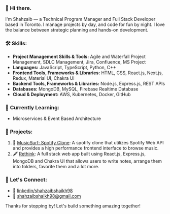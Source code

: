 ### 👋 Hi there.
I'm Shahzaib — a Technical Program Manager and Full Stack Developer based in Toronto.
I manage projects by day, and code for fun by night. I love the balance between strategic planning and hands-on development.

### 🛠️ **Skills:**
- **Project Management Skills & Tools:** Agile and Waterfall Project Management, SDLC Management, Jira, Confluence, MS Project
- **Languages:** JavaScript, TypeScript, Python, C++
- **Frontend Tools, Frameworks & Libraries:** HTML, CSS, React.js, Next.js, Redux, Material UI, Chakra UI
- **Backend Tools, Frameworks & Libraries:** Node.js, Express.js, REST APIs
- **Databases:** MongoDB, MySQL, Firebase Realtime Database
- **Cloud & Deployment:** AWS, Kubernetes, Docker, GitHub

### 🌱 **Currently Learning:**
- Microservices & Event Based Architecture

### 🚀 **Projects:**
1. 🎹 [MusicSurf: Spotify Clone](https://musicsurf.vercel.app/): A spotify clone that utilizes Spotify Web API and provides a high performance frontend interface to browse music.
2. 🖋️ [Rethink](https://rethink-fe.vercel.app/): A full stack web app built using React.js, Express.js, MongoDB and Chakra UI that allows users to write notes, arrange them into folders, favorite them and a lot more.

### 💬 **Let's Connect:**
- 🔗 [linkedin/shahzaibshaikh98](https://www.linkedin.com/in/shahzaibshaikh98/)
- 📧 [shahzaibshaikh98@gmail.com](shahzaibshaikh98@gmail.com)

Thanks for stopping by! Let's build something amazing together!
